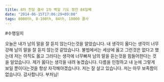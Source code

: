 ```yaml
---
title: 8차 천일 결사 1차 백일 기도 정진 84일째
date: "2014-06-15T17:06:29+09:00"
tags: 8000th, 8-100th, 84th, 10000 결사
---
```


#수행일지

오늘은 내가 남의 말을 잘 듣지 않는다는것을 알았습니다. 내 생각이 옳다는 생각이 너무강해 남의 말을 잘 듣지 않는것 같았습니다. 불법에서는 세상에 옳고 그런것은 없다고 했는데 저는 아직도 옳고 그러다는 생각에 너무빠져 남의 말을 듣는것을 힘들어한다는 것을 알았습니다. 제가 옳다는 생각을 내려 놓겠습니다. 다름을 인정하고 내 눈에 그렇게 보일 뿐이다는것을 항상 자각해야겠습니다. 저는 잘 살고 있습니다. 저는 아무 보족함이 없습니다. 감사합니다. 부처님!
